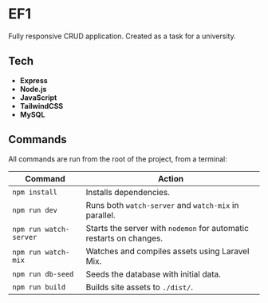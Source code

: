 # EF1

Fully responsive CRUD application. Created as a task for a university.

## Tech

- **Express**
- **Node.js**
- **JavaScript**
- **TailwindCSS**
- **MySQL**

## Commands

All commands are run from the root of the project, from a terminal:

| **Command**             | **Action**                                                          |
|-------------------------|---------------------------------------------------------------------|
| `npm install`           | Installs dependencies.                                              |
| `npm run dev`           | Runs both `watch-server` and `watch-mix` in parallel.               |
| `npm run watch-server`  | Starts the server with `nodemon` for automatic restarts on changes. |
| `npm run watch-mix`     | Watches and compiles assets using Laravel Mix.                      |
| `npm run db-seed`       | Seeds the database with initial data.                               |
| `npm run build`         | Builds site assets to `./dist/`.                                    |
